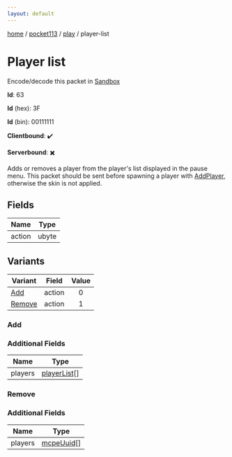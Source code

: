 ```yaml
---
layout: default
---
```


[home](/)  /  [pocket113](/protocol/pocket113)  /  [play](/protocol/pocket113/play)  /  player-list

# Player list

Encode/decode this packet in [Sandbox](../../../sandbox/pocket113#play.player_list)

**Id**: 63

**Id** (hex): 3F

**Id** (bin): 00111111

**Clientbound**: ✔️

**Serverbound**: ✖️

Adds or removes a player from the player's list displayed in the pause menu. This packet should be sent before spawning a player with [AddPlayer](#play_add-player), otherwise the skin is not applied.

## Fields

Name | Type
---|---
action | ubyte

## Variants

Variant | Field | Value
---|---|:---:
[Add](#add) | action | 0
[Remove](#remove) | action | 1

### Add

### Additional Fields

Name | Type
---|---
players | [playerList](/protocol/pocket113/types/player-list)[]

### Remove

### Additional Fields

Name | Type
---|---
players | [mcpeUuid](/protocol/pocket113/types/mcpe-uuid)[]
